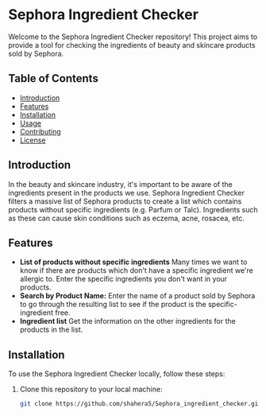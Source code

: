 # Sephora Ingredient Checker

Welcome to the Sephora Ingredient Checker repository! This project aims to provide a tool for checking the ingredients of beauty and skincare products sold by Sephora.

## Table of Contents

- [Introduction](#introduction)
- [Features](#features)
- [Installation](#installation)
- [Usage](#usage)
- [Contributing](#contributing)
- [License](#license)

## Introduction

In the beauty and skincare industry, it's important to be aware of the ingredients present in the products we use. Sephora Ingredient Checker
filters a massive list of Sephora products to create a list which contains products without specific ingredients (e.g. Parfum or Talc). Ingredients such as these can cause skin
conditions such as eczema, acne, rosacea, etc.

## Features

- **List of products without specific ingredients** Many times we want to know if there are products which don't have a specific ingredient we're allergic to. Enter the specific ingredients you don't want in your products.
- **Search by Product Name:** Enter the name of a product sold by Sephora to go through the resulting list to see if the product is the specific-ingredient free.
- **Ingredient list** Get the information on the other ingredients for the products in the list.  

## Installation

To use the Sephora Ingredient Checker locally, follow these steps:

1. Clone this repository to your local machine:
   ```bash
   git clone https://github.com/shahera5/Sephora_ingredient_checker.git
